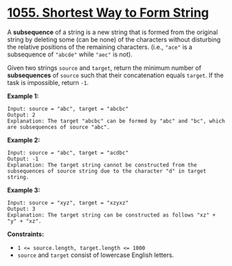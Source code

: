 # [1055. Shortest Way to Form String](https://leetcode.com/problems/shortest-way-to-form-string/description/?envType=study-plan-v2&envId=premium-algo-100)

A **subsequence**  of a string is a new string that is formed from the original string by deleting some (can be none) of the characters without disturbing the relative positions of the remaining characters. (i.e., `"ace"` is a subsequence of `"abcde"` while `"aec"` is not).

Given two strings `source` and `target`, return the minimum number of **subsequences**  of `source` such that their concatenation equals `target`. If the task is impossible, return `-1`.

**Example 1:** 

```
Input: source = "abc", target = "abcbc"
Output: 2
Explanation: The target "abcbc" can be formed by "abc" and "bc", which are subsequences of source "abc".
```

**Example 2:** 

```
Input: source = "abc", target = "acdbc"
Output: -1
Explanation: The target string cannot be constructed from the subsequences of source string due to the character "d" in target string.
```

**Example 3:** 

```
Input: source = "xyz", target = "xzyxz"
Output: 3
Explanation: The target string can be constructed as follows "xz" + "y" + "xz".
```

**Constraints:** 

- `1 <= source.length, target.length <= 1000`
- `source` and `target` consist of lowercase English letters.